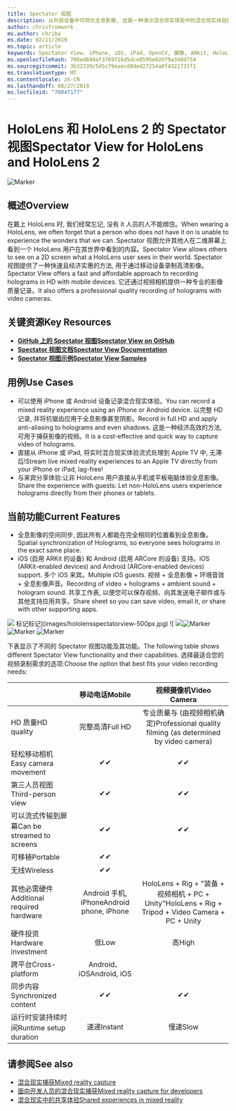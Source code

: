 ```yaml
---
title: Spectator 视图
description: 从外部设备中可视化全息影像, 这是一种演示混合现实体验中的混合现实体验的方式。
author: chrisfromwork
ms.author: chriba
ms.date: 02/11/2019
ms.topic: article
keywords: Spectator View, iPhone, iOS, iPad, OpenCV, 摄像, ARKit, HoloLens, Mixed Reality, MixedRealityToolkit, demo, 记录
ms.openlocfilehash: 708ed694af3769f16d5dce0595e026f9a348d754
ms.sourcegitcommit: 3b32339c5d5c79eaecd84ed27254a8f4321731f1
ms.translationtype: MT
ms.contentlocale: zh-CN
ms.lasthandoff: 08/27/2019
ms.locfileid: "70047177"
---
```

# <a name="spectator-view-for-hololens-and-hololens-2"></a><span data-ttu-id="10851-104">HoloLens 和 HoloLens 2 的 Spectator 视图</span><span class="sxs-lookup"><span data-stu-id="10851-104">Spectator View for HoloLens and HoloLens 2</span></span>

![Marker](images/SpecViewPhoneHero.jpg)

## <a name="overview"></a><span data-ttu-id="10851-106">概述</span><span class="sxs-lookup"><span data-stu-id="10851-106">Overview</span></span>

<span data-ttu-id="10851-107">在戴上 HoloLens 时, 我们经常忘记, 没有 it 人员的人不能绑住。</span><span class="sxs-lookup"><span data-stu-id="10851-107">When wearing a HoloLens, we often forget that a person who does not have it on is unable to experience the wonders that we can.</span></span> <span data-ttu-id="10851-108">Spectator 视图允许其他人在二维屏幕上看到一个 HoloLens 用户在其世界中看到的内容。</span><span class="sxs-lookup"><span data-stu-id="10851-108">Spectator View allows others to see on a 2D screen what a HoloLens user sees in their world.</span></span>
<span data-ttu-id="10851-109">Spectator 视图提供了一种快速且经济实惠的方法, 用于通过移动设备录制高清影像。</span><span class="sxs-lookup"><span data-stu-id="10851-109">Spectator View offers a fast and affordable approach to recording holograms in HD with mobile devices.</span></span> <span data-ttu-id="10851-110">它还通过视频相机提供一种专业的影像质量记录。</span><span class="sxs-lookup"><span data-stu-id="10851-110">It also offers a professional quality recording of holograms with video cameras.</span></span>

## <a name="key-resources"></a><span data-ttu-id="10851-111">关键资源</span><span class="sxs-lookup"><span data-stu-id="10851-111">Key Resources</span></span>

* [<span data-ttu-id="10851-112">**GitHub 上的 Spectator 视图**</span><span class="sxs-lookup"><span data-stu-id="10851-112">**Spectator View on GitHub**</span></span>](https://github.com/microsoft/MixedReality-SpectatorView)
* [<span data-ttu-id="10851-113">**Spectator 视图文档**</span><span class="sxs-lookup"><span data-stu-id="10851-113">**Spectator View Documentation**</span></span>](https://microsoft.github.io/MixedReality-SpectatorView/README.html)
* [<span data-ttu-id="10851-114">**Spectator 视图示例**</span><span class="sxs-lookup"><span data-stu-id="10851-114">**Spectator View Samples**</span></span>](https://github.com/microsoft/MixedReality-SpectatorView/tree/master/samples)

## <a name="use-cases"></a><span data-ttu-id="10851-115">用例</span><span class="sxs-lookup"><span data-stu-id="10851-115">Use Cases</span></span>
* <span data-ttu-id="10851-116">可以使用 iPhone 或 Android 设备记录混合现实体验。</span><span class="sxs-lookup"><span data-stu-id="10851-116">You can record a mixed reality experience using an iPhone or Android device.</span></span> <span data-ttu-id="10851-117">以完整 HD 记录, 并将抗锯齿应用于全息影像甚至阴影。</span><span class="sxs-lookup"><span data-stu-id="10851-117">Record in full HD and apply anti-aliasing to holograms and even shadows.</span></span> <span data-ttu-id="10851-118">这是一种经济高效的方法, 可用于捕获影像的视频。</span><span class="sxs-lookup"><span data-stu-id="10851-118">It is a cost-effective and quick way to capture video of holograms.</span></span>
* <span data-ttu-id="10851-119">直接从 iPhone 或 iPad, 将实时混合现实体验流式处理到 Apple TV 中, 无滞后!</span><span class="sxs-lookup"><span data-stu-id="10851-119">Stream live mixed reality experiences to an Apple TV directly from your iPhone or iPad, lag-free!</span></span>
* <span data-ttu-id="10851-120">与来宾分享体验:让非 HoloLens 用户直接从手机或平板电脑体验全息影像。</span><span class="sxs-lookup"><span data-stu-id="10851-120">Share the experience with guests: Let non-HoloLens users experience holograms directly from their phones or tablets.</span></span>

## <a name="current-features"></a><span data-ttu-id="10851-121">当前功能</span><span class="sxs-lookup"><span data-stu-id="10851-121">Current Features</span></span>

* <span data-ttu-id="10851-122">全息影像的空间同步, 因此所有人都能在完全相同的位置看到全息影像。</span><span class="sxs-lookup"><span data-stu-id="10851-122">Spatial synchronization of Holograms, so everyone sees holograms in the exact same place.</span></span>
* <span data-ttu-id="10851-123">iOS (启用 ARKit 的设备) 和 Android (启用 ARCore 的设备) 支持。</span><span class="sxs-lookup"><span data-stu-id="10851-123">iOS (ARKit-enabled devices) and Android (ARCore-enabled devices) support.</span></span>
<span data-ttu-id="10851-124">多个 iOS 来宾。</span><span class="sxs-lookup"><span data-stu-id="10851-124">Multiple iOS guests.</span></span>
<span data-ttu-id="10851-125">视频 + 全息影像 + 环境音效 + 全息影像声音。</span><span class="sxs-lookup"><span data-stu-id="10851-125">Recording of video + holograms + ambient sound + hologram sound.</span></span>
<span data-ttu-id="10851-126">共享工作表, 以便您可以保存视频、向其发送电子邮件或与其他支持应用共享。</span><span class="sxs-lookup"><span data-stu-id="10851-126">Share sheet so you can save video, email it, or share with other supporting apps.</span></span>

<span data-ttu-id="10851-127">![](images/SpecViewPhoneDemo.jpg)
标记标记](images/hololensspectatorview-500px.jpg) ![ ![](images/spectatorview-300px.png)</span><span class="sxs-lookup"><span data-stu-id="10851-127">![Marker](images/SpecViewPhoneDemo.jpg)
![Marker](images/hololensspectatorview-500px.jpg) ![Marker](images/spectatorview-300px.png)</span></span>

<span data-ttu-id="10851-128">下表显示了不同的 Spectator 视图功能及其功能。</span><span class="sxs-lookup"><span data-stu-id="10851-128">The following table shows different Spectator View functionality and their capabilities.</span></span> <span data-ttu-id="10851-129">选择最适合您的视频录制需求的选项:</span><span class="sxs-lookup"><span data-stu-id="10851-129">Choose the option that best fits your video recording needs:</span></span>

|                                      | <span data-ttu-id="10851-130">移动电话</span><span class="sxs-lookup"><span data-stu-id="10851-130">Mobile</span></span>                  |                    <span data-ttu-id="10851-131">视频摄像机</span><span class="sxs-lookup"><span data-stu-id="10851-131">Video Camera</span></span>              |
|--------------------------------------|:-----------------------:|:-------------------------------------------:|
| <span data-ttu-id="10851-132">HD 质量</span><span class="sxs-lookup"><span data-stu-id="10851-132">HD quality</span></span>                           |         <span data-ttu-id="10851-133">完整高清</span><span class="sxs-lookup"><span data-stu-id="10851-133">Full HD</span></span>         |        <span data-ttu-id="10851-134">专业质量与 (由视频相机确定)</span><span class="sxs-lookup"><span data-stu-id="10851-134">Professional quality filming (as determined by video camera)</span></span>      |
| <span data-ttu-id="10851-135">轻松移动相机</span><span class="sxs-lookup"><span data-stu-id="10851-135">Easy camera movement</span></span>                 |            <span data-ttu-id="10851-136">✔</span><span class="sxs-lookup"><span data-stu-id="10851-136">✔</span></span>            |                      <span data-ttu-id="10851-137">✔</span><span class="sxs-lookup"><span data-stu-id="10851-137">✔</span></span>                      |
| <span data-ttu-id="10851-138">第三人员视图</span><span class="sxs-lookup"><span data-stu-id="10851-138">Third-person view</span></span>                    |            <span data-ttu-id="10851-139">✔</span><span class="sxs-lookup"><span data-stu-id="10851-139">✔</span></span>            |                      <span data-ttu-id="10851-140">✔</span><span class="sxs-lookup"><span data-stu-id="10851-140">✔</span></span>                      |
| <span data-ttu-id="10851-141">可以流式传输到屏幕</span><span class="sxs-lookup"><span data-stu-id="10851-141">Can be streamed to screens</span></span>           |            <span data-ttu-id="10851-142">✔</span><span class="sxs-lookup"><span data-stu-id="10851-142">✔</span></span>            |                      <span data-ttu-id="10851-143">✔</span><span class="sxs-lookup"><span data-stu-id="10851-143">✔</span></span>                      |
| <span data-ttu-id="10851-144">可移植</span><span class="sxs-lookup"><span data-stu-id="10851-144">Portable</span></span>                             |            <span data-ttu-id="10851-145">✔</span><span class="sxs-lookup"><span data-stu-id="10851-145">✔</span></span>            |                                             |
| <span data-ttu-id="10851-146">无线</span><span class="sxs-lookup"><span data-stu-id="10851-146">Wireless</span></span>                             |            <span data-ttu-id="10851-147">✔</span><span class="sxs-lookup"><span data-stu-id="10851-147">✔</span></span>            |                                             |
| <span data-ttu-id="10851-148">其他必需硬件</span><span class="sxs-lookup"><span data-stu-id="10851-148">Additional required hardware</span></span>         |     <span data-ttu-id="10851-149">Android 手机, iPhone</span><span class="sxs-lookup"><span data-stu-id="10851-149">Android phone, iPhone</span></span>    | <span data-ttu-id="10851-150">HoloLens + Rig + "装备 + 视频相机 + PC + Unity"</span><span class="sxs-lookup"><span data-stu-id="10851-150">HoloLens + Rig + Tripod + Video Camera + PC + Unity</span></span> |
| <span data-ttu-id="10851-151">硬件投资</span><span class="sxs-lookup"><span data-stu-id="10851-151">Hardware investment</span></span>                  |           <span data-ttu-id="10851-152">低</span><span class="sxs-lookup"><span data-stu-id="10851-152">Low</span></span>            |                     <span data-ttu-id="10851-153">高</span><span class="sxs-lookup"><span data-stu-id="10851-153">High</span></span>                    |
| <span data-ttu-id="10851-154">跨平台</span><span class="sxs-lookup"><span data-stu-id="10851-154">Cross-platform</span></span>                       |           <span data-ttu-id="10851-155">Android、iOS</span><span class="sxs-lookup"><span data-stu-id="10851-155">Android, iOS</span></span>   |                                             |
| <span data-ttu-id="10851-156">同步内容</span><span class="sxs-lookup"><span data-stu-id="10851-156">Synchronized content</span></span>                 |            <span data-ttu-id="10851-157">✔</span><span class="sxs-lookup"><span data-stu-id="10851-157">✔</span></span>            |                      <span data-ttu-id="10851-158">✔</span><span class="sxs-lookup"><span data-stu-id="10851-158">✔</span></span>                      |
| <span data-ttu-id="10851-159">运行时安装持续时间</span><span class="sxs-lookup"><span data-stu-id="10851-159">Runtime setup duration</span></span>               |         <span data-ttu-id="10851-160">速递</span><span class="sxs-lookup"><span data-stu-id="10851-160">Instant</span></span>          |                     <span data-ttu-id="10851-161">慢速</span><span class="sxs-lookup"><span data-stu-id="10851-161">Slow</span></span>                    |
## <a name="see-also"></a><span data-ttu-id="10851-162">请参阅</span><span class="sxs-lookup"><span data-stu-id="10851-162">See also</span></span>

* [<span data-ttu-id="10851-163">混合现实捕获</span><span class="sxs-lookup"><span data-stu-id="10851-163">Mixed reality capture</span></span>](mixed-reality-capture.md) 
* [<span data-ttu-id="10851-164">面向开发人员的混合现实捕获</span><span class="sxs-lookup"><span data-stu-id="10851-164">Mixed reality capture for developers</span></span>](mixed-reality-capture-for-developers.md)
* [<span data-ttu-id="10851-165">混合现实中的共享体验</span><span class="sxs-lookup"><span data-stu-id="10851-165">Shared experiences in mixed reality</span></span>](shared-experiences-in-mixed-reality.md)
